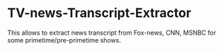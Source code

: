 # TV-news-Transcript-Extractor
This allows to extract news transcript from Fox-news, CNN, MSNBC for some primetime/pre-primetime shows.



